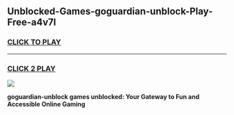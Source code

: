 
## Unblocked-Games-goguardian-unblock-Play-Free-a4v7l
<h3>
<a href="https://premium76.site?title=goguardian-unblock&ref=20M">CLICK TO PLAY</a></h3>
<hr>

<h3>
<a href="https://premium76.site?title=goguardian-unblock&ref=20M">CLICK 2 PLAY</a>
  
</h3>

<a href="https://premium76.site?title=goguardian-unblock&ref=19M"><img src="https://clearcache.store/games.png"></a>


**goguardian-unblock games unblocked: Your Gateway to Fun and Accessible Online Gaming**
